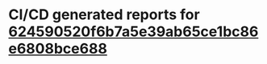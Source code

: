 # CI/CD generated reports for [624590520f6b7a5e39ab65ce1bc86e6808bce688](https://github.com/hydephp/develop/commit/624590520f6b7a5e39ab65ce1bc86e6808bce688)
